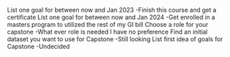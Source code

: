 List one goal for between now and Jan 2023
-Finish this course and get a certificate
List one goal for between now and Jan 2024
-Get enrolled in a masters program to utilized the rest of my GI bill
Choose a role for your capstone
-What ever role is needed I have no preference
Find an initial dataset you want to use for Capstone
-Still looking
List first idea of goals for Capstone
-Undecided
